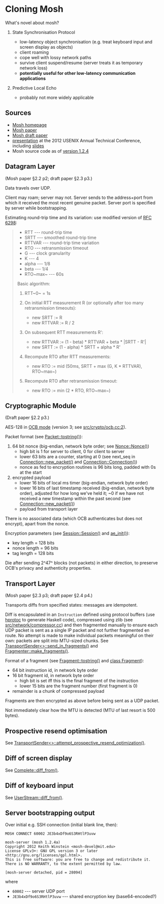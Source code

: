 # Cloning Mosh

What's novel about mosh?

1.  State Synchronisation Protocol

     *  low-latency object synchronisation (e.g. treat keyboard input and screen
        display as objects)
     *  client roaming
     *  cope well with lossy network paths
     *  survive client suspend/resume (server treats it as temporary network
        loss)
     *  **potentially useful for other low-latency communication applications**

2.  Predictive Local Echo

     *  probably not more widely applicable


## Sources

 *  [Mosh homepage][]
 *  [Mosh paper][]
 *  [Mosh draft paper][]
 *  [presentation][] at the 2012 USENIX Annual Technical Conference,
    including [slides][]
 *  Mosh source code as of [version 1.2.4][]

[Mosh homepage]: https://mosh.mit.edu/
[Mosh paper]: https://mosh.mit.edu/mosh-paper.pdf
[Mosh draft paper]: https://mosh.mit.edu/mosh-paper-draft.pdf
[presentation]: https://www.usenix.org/conference/atc12/technical-sessions/presentation/winstein
[slides]: https://www.usenix.org/sites/default/files/conference/protected-files/winstein_atc12_slides.pdf
[version 1.2.4]: https://github.com/keithw/mosh/tree/688bf21b079c7adf30b87e0f4d8b75e709d5d161


## Datagram Layer

(Mosh paper §2.2 p2; draft paper §2.3 p3.)

Data travels over UDP.

Client may roam; server may not.  Server sends to the address+port from which it
received the most recent genuine packet.
Server port is specified by server while bootstrapping.

Estimating round-trip time and its variation: use modified version of
[RFC 6298][]:

>    *  RTT --- round-trip time
>    *  SRTT --- smoothed round-trip time
>    *  RTTVAR --- round-trip time variation
>    *  RTO --- retransmission timeout
>    *  G --- clock granularity
>    *  K --- 4
>    *  alpha --- 1/8
>    *  beta --- 1/4
>    *  RTO~max~ --- 60s
>
>   Basic algorithm:
>
>   1.  RTT~0~ = 1s
>
>   2.  On initial RTT measurement R (or optionally after too many
>       retransmission timeouts):
>        *  new SRTT := R
>        *  new RTTVAR := R / 2
>
>   3.  On subsequent RTT measurements R':
>        *  new RTTVAR := (1 - beta) * RTTVAR + beta * |SRTT - R'|
>        *  new SRTT := (1 - alpha) * SRTT + alpha * R'
>
>   4.  Recompute RTO after RTT measurements:
>        *  new RTO := mid (50ms, SRTT + max (G, K * RTTVAR), RTO~max~)
>
>   5.  Recompute RTO after retransmission timeout:
>        *  new RTO := min (2 * RTO, RTO~max~)

[RFC 6298]: https://tools.ietf.org/html/rfc6298


## Cryptographic Module

(Draft paper §2.2 p3.)

AES-128 in [OCB mode][] (version 3; see [src/crypto/ocb.cc:2][]).

Packet format (see [Packet::tostring()][]):

1.  64 bit nonce (big-endian, network byte order; see [Nonce::Nonce()][])
     *  high bit is 1 for server to client, 0 for client to server
     *  lower 63 bits are a counter, starting at 0 (see next\_seq in
        [Connection::new_packet()][] and [Connection::Connection()][])
     *  nonce as fed to encryption routines is 96 bits long, padded with 0s at
        the start
2.  encrypted payload
     *  lower 16 bits of local ms timer (big-endian, network byte order)
     *  lower 16 bits of last timestamp received (big-endian, network byte
        order), adjusted for how long we've held it;
        \~0 if we have not received a new timestamp within the past second (see
        [Connection::new_packet()])
     *  payload from transport layer

There is no associated data (which OCB authenticates but does not encrypt),
apart from the nonce.

Encryption parameters (see [Session::Session()][] and [ae_init()][]):

 *  key length = 128 bits
 *  nonce length = 96 bits
 *  tag length = 128 bits

Die after sending 2^47^ blocks (not packets) in either direction, to preserve
OCB's privacy and authenticity properties.

[OCB mode]: http://en.wikipedia.org/wiki/OCB_mode
[src/crypto/ocb.cc:2]: https://github.com/keithw/mosh/blob/688bf21b079c7adf30b87e0f4d8b75e709d5d161/src/crypto/ocb.cc#L2
[Packet::tostring()]: https://github.com/keithw/mosh/blob/688bf21b079c7adf30b87e0f4d8b75e709d5d161/src/network/network.cc#L86
[Connection::new_packet()]: https://github.com/keithw/mosh/blob/688bf21b079c7adf30b87e0f4d8b75e709d5d161/src/network/network.cc#L99
[Connection::Connection()]: https://github.com/keithw/mosh/blob/688bf21b079c7adf30b87e0f4d8b75e709d5d161/src/network/network.cc#L202
[Nonce::Nonce()]: https://github.com/keithw/mosh/blob/688bf21b079c7adf30b87e0f4d8b75e709d5d161/src/crypto/crypto.cc#L167
[Session::Session()]: https://github.com/keithw/mosh/blob/688bf21b079c7adf30b87e0f4d8b75e709d5d161/src/crypto/crypto.cc#L148
[ae_init()]: https://github.com/keithw/mosh/blob/688bf21b079c7adf30b87e0f4d8b75e709d5d161/src/crypto/ocb.cc#L642


## Transport Layer

(Mosh paper §2.3 p3; draft paper §2.4 p4.)

Transports diffs from specified states: messages are idempotent.

Diff is encapsulated in an `Instruction` defined using protocol buffers (use
[hprotoc][] to generate Haskell code), compressed using zlib (see
[src/network/compressor.cc][]) and
then fragmented manually to ensure each UDP packet is sent as a single IP packet
and not further fragmented en route.
No attempt is made to make individual packets meaningful on their own: packets
are split into MTU-sized chunks.
See [TransportSender<>::send_in_fragments()][] and
[Fragmenter::make_fragments()].

Format of a fragment (see [Fragment::tostring()][] and [class Fragment][]):

 *  64 bit instruction id, in network byte order
 *  16 bit fragment id, in network byte order
     *  high bit is set iff this is the final fragment of the instruction
     *  lower 15 bits are the fragment number (first fragment is 0)
 *  remainder is a chunk of compressed payload

Fragments are then encrypted as above before being sent as a UDP packet.

Not immediately clear how the MTU is detected (MTU of last resort is 500 bytes).

[src/network/compressor.cc]: https://github.com/keithw/mosh/blob/688bf21b079c7adf30b87e0f4d8b75e709d5d161/src/network/compressor.cc
[TransportSender<>::send_in_fragments()]: https://github.com/keithw/mosh/blob/688bf21b079c7adf30b87e0f4d8b75e709d5d161/src/network/transportsender.cc#L306
[Fragmenter::make_fragments()]: https://github.com/keithw/mosh/blob/688bf21b079c7adf30b87e0f4d8b75e709d5d161/src/network/transportfragment.cc#L157
[Fragment::tostring()]: https://github.com/keithw/mosh/blob/688bf21b079c7adf30b87e0f4d8b75e709d5d161/src/network/transportfragment.cc#L56
[class Fragment]: https://github.com/keithw/mosh/blob/688bf21b079c7adf30b87e0f4d8b75e709d5d161/src/network/transportfragment.h#L49
[hprotoc]: http://hackage.haskell.org/package/hprotoc


## Prospective resend optimisation

See [TransportSender<>::attempt_prospective_resend_optimization()][].

[TransportSender<>::attempt_prospective_resend_optimization()]: https://github.com/keithw/mosh/blob/688bf21b079c7adf30b87e0f4d8b75e709d5d161/src/network/transportsender.cc#L382


## Diff of screen display

See [Complete::diff_from()][].

[Complete::diff_from()]: https://github.com/keithw/mosh/blob/688bf21b079c7adf30b87e0f4d8b75e709d5d161/src/statesync/completeterminal.cc#L72


## Diff of keyboard input

See [UserStream::diff_from()][].

[UserStream::diff_from()]: https://github.com/keithw/mosh/blob/688bf21b079c7adf30b87e0f4d8b75e709d5d161/src/statesync/user.cc#L61


## Server bootstrapping output

Over initial e.g. SSH connection (initial blank line, then):

    MOSH CONNECT 60002 JE3b4xDf9o6S3RHtlP3uvw

    mosh-server (mosh 1.2.4a)
    Copyright 2012 Keith Winstein <mosh-devel@mit.edu>
    License GPLv3+: GNU GPL version 3 or later <http://gnu.org/licenses/gpl.html>.
    This is free software: you are free to change and redistribute it.
    There is NO WARRANTY, to the extent permitted by law.

    [mosh-server detached, pid = 28094]

where

 *  `60002` --- server UDP port
 *  `JE3b4xDf9o6S3RHtlP3uvw` --- shared encryption key (base64-encoded?)
